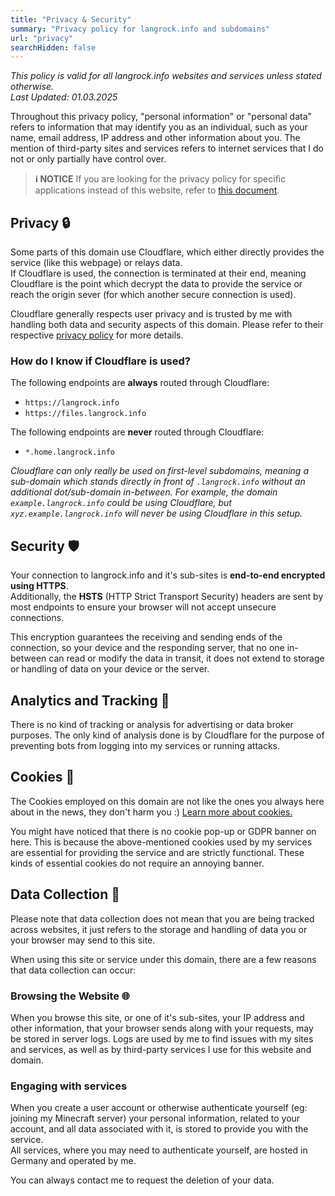 ```yaml
---
title: "Privacy & Security"
summary: "Privacy policy for langrock.info and subdomains"
url: "privacy"
searchHidden: false
---
```


*This policy is valid for all langrock.info websites and services unless stated otherwise.*  
*Last Updated: 01.03.2025*

Throughout this privacy policy, "personal information" or "personal data" refers to information that may identify you as an individual, such as your name, email address, IP address and other information about you. The mention of third-party sites and services refers to internet services that I do not or only partially have control over.

> **ℹ️ NOTICE** 
> If you are looking for the privacy policy for specific applications instead of this website, refer to [this document](privacy/applications/).

## Privacy 🔒

Some parts of this domain use Cloudflare, which either directly provides the service (like this webpage) or relays data.  
If Cloudflare is used, the connection is terminated at their end, meaning Cloudflare is the point which decrypt the data to provide the service or reach the origin sever (for which another secure connection is used).

Cloudflare generally respects user privacy and is trusted by me with handling both data and security aspects of this domain. Please refer to their respective [privacy policy](https://www.cloudflare.com/privacypolicy/) for more details.

### How do I know if Cloudflare is used?

The following endpoints are **always** routed through Cloudflare:
- `https://langrock.info`
- `https://files.langrock.info`

The following endpoints are **never** routed through Cloudflare:
- `*.home.langrock.info`

*Cloudflare can only really be used on first-level subdomains, meaning a sub-domain which stands directly in front of `.langrock.info` without an additional dot/sub-domain in-between. For example, the domain `example.langrock.info` could be using Cloudflare, but `xyz.example.langrock.info` will never be using Cloudflare in this setup.*

## Security 🛡️

Your connection to langrock.info and it's sub-sites is **end-to-end 
encrypted using HTTPS**.  
Additionally, the **HSTS** (HTTP Strict Transport Security) headers are 
sent by most endpoints to ensure your browser will not accept unsecure 
connections.

This encryption guarantees the receiving and sending ends of the connection, so your device and the responding server, that no one in-between can read or modify the data in transit, it does not extend to storage or handling of data on your device or the server.

## Analytics and Tracking 👀

There is no kind of tracking or analysis for advertising or data broker 
purposes. The only kind of analysis done is by Cloudflare for the 
purpose of preventing bots from logging into my services or running 
attacks.

## Cookies 🍪

The Cookies employed on this domain are not like the ones you always 
here about in the news, they don't harm you :) [Learn more about 
cookies.](https://www.cookiesandyou.com/)

You might have noticed that there is no cookie pop-up or GDPR banner on 
here. This is because the above-mentioned cookies used by my services 
are essential for providing the service and are strictly functional. 
These kinds of essential cookies do not require an annoying banner.

## Data Collection 💾

Please note that data collection does not mean that you are being tracked across websites, it just refers to the storage and handling of data you or your browser may send to this site.

When using this site or service under this domain, there are a few reasons that data collection can occur:

### Browsing the Website 🌐

When you browse this site, or one of it's sub-sites, your IP address and
 other information, that your browser sends along with your requests, 
may be stored in server logs. Logs are used by me to find issues with my
 sites and services, as well as by third-party services I use for this 
website and domain.

### Engaging with services

When you create a user account or otherwise authenticate yourself (eg: 
joining my Minecraft server) your personal information, related to your 
account, and all data associated with it, is stored to provide you with 
the service.  
All services, where you may need to authenticate yourself, are hosted in Germany and operated by me.

You can always contact me to request the deletion of your data.
